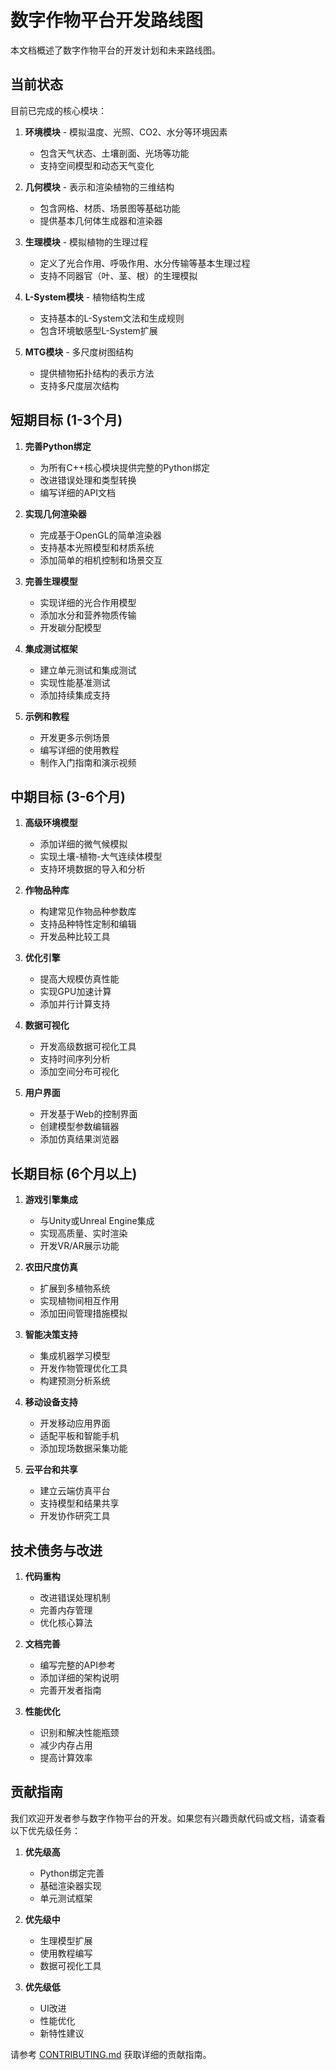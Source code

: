 # 数字作物平台开发路线图

本文档概述了数字作物平台的开发计划和未来路线图。

## 当前状态

目前已完成的核心模块：

1. **环境模块** - 模拟温度、光照、CO2、水分等环境因素
   - 包含天气状态、土壤剖面、光场等功能
   - 支持空间模型和动态天气变化

2. **几何模块** - 表示和渲染植物的三维结构
   - 包含网格、材质、场景图等基础功能
   - 提供基本几何体生成器和渲染器

3. **生理模块** - 模拟植物的生理过程
   - 定义了光合作用、呼吸作用、水分传输等基本生理过程
   - 支持不同器官（叶、茎、根）的生理模拟

4. **L-System模块** - 植物结构生成
   - 支持基本的L-System文法和生成规则
   - 包含环境敏感型L-System扩展

5. **MTG模块** - 多尺度树图结构
   - 提供植物拓扑结构的表示方法
   - 支持多尺度层次结构

## 短期目标 (1-3个月)

1. **完善Python绑定**
   - 为所有C++核心模块提供完整的Python绑定
   - 改进错误处理和类型转换
   - 编写详细的API文档

2. **实现几何渲染器**
   - 完成基于OpenGL的简单渲染器
   - 支持基本光照模型和材质系统
   - 添加简单的相机控制和场景交互

3. **完善生理模型**
   - 实现详细的光合作用模型
   - 添加水分和营养物质传输
   - 开发碳分配模型

4. **集成测试框架**
   - 建立单元测试和集成测试
   - 实现性能基准测试
   - 添加持续集成支持

5. **示例和教程**
   - 开发更多示例场景
   - 编写详细的使用教程
   - 制作入门指南和演示视频

## 中期目标 (3-6个月)

1. **高级环境模型**
   - 添加详细的微气候模拟
   - 实现土壤-植物-大气连续体模型
   - 支持环境数据的导入和分析

2. **作物品种库**
   - 构建常见作物品种参数库
   - 支持品种特性定制和编辑
   - 开发品种比较工具

3. **优化引擎**
   - 提高大规模仿真性能
   - 实现GPU加速计算
   - 添加并行计算支持

4. **数据可视化**
   - 开发高级数据可视化工具
   - 支持时间序列分析
   - 添加空间分布可视化

5. **用户界面**
   - 开发基于Web的控制界面
   - 创建模型参数编辑器
   - 添加仿真结果浏览器

## 长期目标 (6个月以上)

1. **游戏引擎集成**
   - 与Unity或Unreal Engine集成
   - 实现高质量、实时渲染
   - 开发VR/AR展示功能

2. **农田尺度仿真**
   - 扩展到多植物系统
   - 实现植物间相互作用
   - 添加田间管理措施模拟

3. **智能决策支持**
   - 集成机器学习模型
   - 开发作物管理优化工具
   - 构建预测分析系统

4. **移动设备支持**
   - 开发移动应用界面
   - 适配平板和智能手机
   - 添加现场数据采集功能

5. **云平台和共享**
   - 建立云端仿真平台
   - 支持模型和结果共享
   - 开发协作研究工具

## 技术债务与改进

1. **代码重构**
   - 改进错误处理机制
   - 完善内存管理
   - 优化核心算法

2. **文档完善**
   - 编写完整的API参考
   - 添加详细的架构说明
   - 完善开发者指南

3. **性能优化**
   - 识别和解决性能瓶颈
   - 减少内存占用
   - 提高计算效率

## 贡献指南

我们欢迎开发者参与数字作物平台的开发。如果您有兴趣贡献代码或文档，请查看以下优先级任务：

1. **优先级高**
   - Python绑定完善
   - 基础渲染器实现
   - 单元测试框架

2. **优先级中**
   - 生理模型扩展
   - 使用教程编写
   - 数据可视化工具

3. **优先级低**
   - UI改进
   - 性能优化
   - 新特性建议

请参考 [CONTRIBUTING.md](CONTRIBUTING.md) 获取详细的贡献指南。 